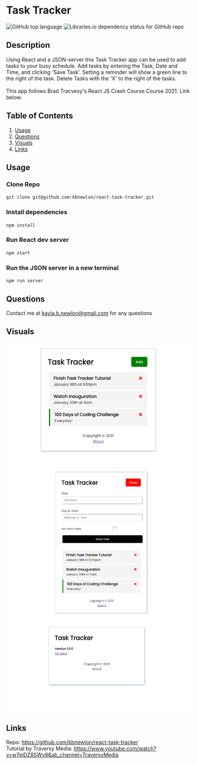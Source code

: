 # Task Tracker


![GitHub top language](https://img.shields.io/github/languages/top/kbnewlon/react-task-tracker) ![Libraries.io dependency status for GitHub repo](https://img.shields.io/badge/license-MIT_License-yellowgreen)

## Description
Using React and a JSON-server this Task Tracker app can be used to add tasks to your busy schedule. Add tasks by entering the Task, Date and Time, and clicking 'Save Task'. Setting a reminder will show a green line to the right of the task. Delete Tasks with the 'X' to the right of the tasks. 
<br><br>
This app follows Brad Tracvesy's React JS Crash Course Course 2021. Link below. 



## **Table of Contents**
1. [Usage](#usage)
2. [Questions](#questions)
3. [Visuals](#visuals)
4. [Links](#links)


## **Usage**

### Clone Repo

```
git clone git@github.com:kbnewlon/react-task-tracker.git
```

### Install dependencies

```
npm install
```

### Run React dev server

```
npm start
```

### Run the JSON server in a new terminal

```
npm run server
```

## **Questions**
Contact me at kayla.b.newlon@gmail.com for any questions 

## **Visuals**
![Screenshot of landing page](assets/screenshot.PNG)
![Screenshot of Add Button Clicked Response](assets/screenshot_open.PNG)
![Screenshot of About Page](assets/screenshot_about.PNG)

## **Links**
Repo: https://github.com/kbnewlon/react-task-tracker<br>
Tutorial by Traversy Media: https://www.youtube.com/watch?v=w7ejDZ8SWv8&ab_channel=TraversyMedia